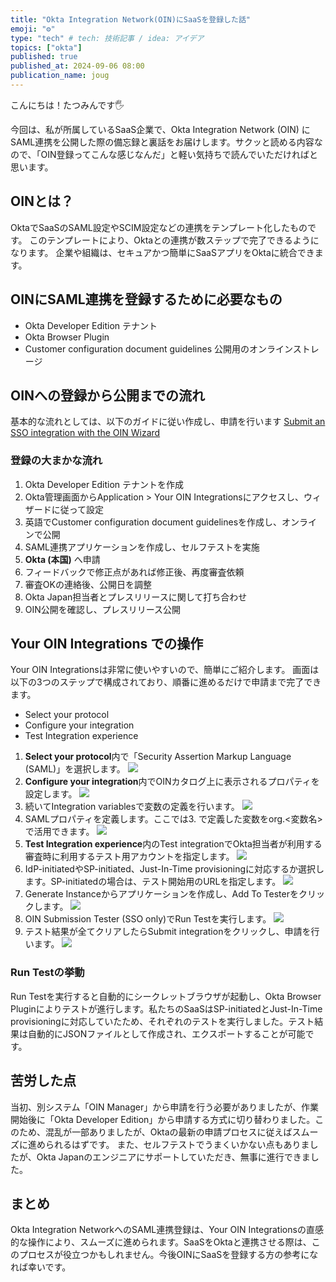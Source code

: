 ```yaml
---
title: "Okta Integration Network(OIN)にSaaSを登録した話"
emoji: "⚙️"
type: "tech" # tech: 技術記事 / idea: アイデア
topics: ["okta"]
published: true
published_at: 2024-09-06 08:00
publication_name: joug
---
```

こんにちは！たつみんです🖐️

今回は、私が所属しているSaaS企業で、Okta Integration Network (OIN) にSAML連携を公開した際の備忘録と裏話をお届けします。サクッと読める内容なので、「OIN登録ってこんな感じなんだ」と軽い気持ちで読んでいただければと思います。

## OINとは？
OktaでSaaSのSAML設定やSCIM設定などの連携をテンプレート化したものです。
このテンプレートにより、Oktaとの連携が数ステップで完了できるようになります。
企業や組織は、セキュアかつ簡単にSaaSアプリをOktaに統合できます。

## OINにSAML連携を登録するために必要なもの
- Okta Developer Edition テナント
- Okta Browser Plugin
- Customer configuration document guidelines 公開用のオンラインストレージ

## OINへの登録から公開までの流れ
基本的な流れとしては、以下のガイドに従い作成し、申請を行います
[Submit an SSO integration with the OIN Wizard](https://developer.okta.com/docs/guides/submit-oin-app/saml2/main/)

### 登録の大まかな流れ
1. Okta Developer Edition テナントを作成
2. Okta管理画面からApplication > Your OIN Integrationsにアクセスし、ウィザードに従って設定
3. 英語でCustomer configuration document guidelinesを作成し、オンラインで公開
4. SAML連携アプリケーションを作成し、セルフテストを実施
5. **Okta (本国)** へ申請
6. フィードバックで修正点があれば修正後、再度審査依頼
7. 審査OKの連絡後、公開日を調整
8. Okta Japan担当者とプレスリリースに関して打ち合わせ
9. OIN公開を確認し、プレスリリース公開

## Your OIN Integrations での操作
Your OIN Integrationsは非常に使いやすいので、簡単にご紹介します。
画面は以下の3つのステップで構成されており、順番に進めるだけで申請まで完了できます。
- Select your protocol
- Configure your integration
- Test Integration experience


1. **Select your protocol**内で「Security Assertion Markup Language (SAML)」を選択します。
![](/images/oin-saml-configuration-process/image01.png)
2. **Configure your integration**内でOINカタログ上に表示されるプロパティを設定します。
![](/images/oin-saml-configuration-process/image02.png)
3. 続いてIntegration variablesで変数の定義を行います。
![](/images/oin-saml-configuration-process/image03.png)
4. SAMLプロパティを定義します。ここでは3. で定義した変数をorg.<変数名>で活用できます。
![](/images/oin-saml-configuration-process/image04.png)
5. **Test Integration experience**内のTest integrationでOkta担当者が利用する審査時に利用するテスト用アカウントを指定します。
![](/images/oin-saml-configuration-process/image05.png)
6. IdP-initiatedやSP-initiated、Just-In-Time provisioningに対応するか選択します。SP-initiatedの場合は、テスト開始用のURLを指定します。
![](/images/oin-saml-configuration-process/image06.png)
7. Generate Instanceからアプリケーションを作成し、Add To Testerをクリックします。
![](/images/oin-saml-configuration-process/image07.png)
8. OIN Submission Tester (SSO only)でRun Testを実行します。
![](/images/oin-saml-configuration-process/image08.png)
9. テスト結果が全てクリアしたらSubmit integrationをクリックし、申請を行います。
![](/images/oin-saml-configuration-process/image09.png)


### Run Testの挙動
Run Testを実行すると自動的にシークレットブラウザが起動し、Okta Browser Pluginによりテストが進行します。私たちのSaaSはSP-initiatedとJust-In-Time provisioningに対応していたため、それぞれのテストを実行しました。テスト結果は自動的にJSONファイルとして作成され、エクスポートすることが可能です。


## 苦労した点
当初、別システム「OIN Manager」から申請を行う必要がありましたが、作業開始後に「Okta Developer Edition」から申請する方式に切り替わりました。このため、混乱が一部ありましたが、Oktaの最新の申請プロセスに従えばスムーズに進められるはずです。
また、セルフテストでうまくいかない点もありましたが、Okta Japanのエンジニアにサポートしていただき、無事に進行できました。


## まとめ
Okta Integration NetworkへのSAML連携登録は、Your OIN Integrationsの直感的な操作により、スムーズに進められます。SaaSをOktaと連携させる際は、このプロセスが役立つかもしれません。今後OINにSaaSを登録する方の参考になれば幸いです。
